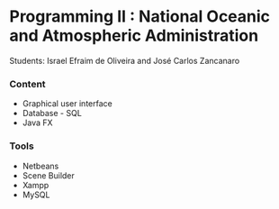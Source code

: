 # Programming II : National Oceanic and Atmospheric Administration #

Students: Israel Efraim de Oliveira and José Carlos Zancanaro

### Content ###

* Graphical user interface
* Database - SQL
* Java FX

### Tools ###

* Netbeans
* Scene Builder
* Xampp
* MySQL
